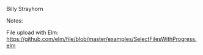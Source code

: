 Billy Strayhorn

Notes:

File upload with Elm: https://github.com/elm/file/blob/master/examples/SelectFilesWithProgress.elm
